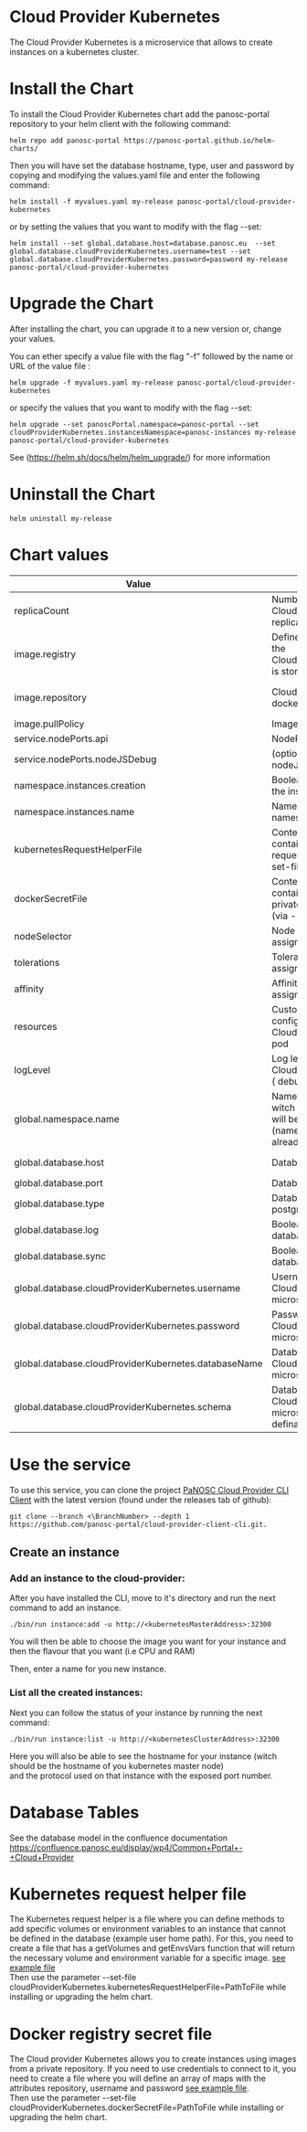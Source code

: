 Cloud Provider Kubernetes
==========================

The Cloud Provider Kubernetes is a microservice that allows to create instances on a kubernetes cluster.  
  
# Install the Chart
To install the Cloud Provider Kubernetes chart add the panosc-portal repository to your helm client with the following command:
```
helm repo add panosc-portal https://panosc-portal.github.io/helm-charts/
```

Then you will have set the database hostname, type, user and password by copying and modifying the values.yaml file and enter the following command:
```
helm install -f myvalues.yaml my-release panosc-portal/cloud-provider-kubernetes
```
or by setting the values that you want to modify with the flag --set:
```
helm install --set global.database.host=database.panosc.eu  --set global.database.cloudProviderKubernetes.username=test --set global.database.cloudProviderKubernetes.password=password my-release panosc-portal/cloud-provider-kubernetes
```

# Upgrade the Chart
After installing the chart, you can upgrade it to a new version or, change your values.

You can ether specify a value file with the flag "-f" followed by the name or URL of the value file :
```
helm upgrade -f myvalues.yaml my-release panosc-portal/cloud-provider-kubernetes
```
or specify the values that you want to modify with the flag --set:
```
helm upgrade --set panoscPortal.namespace=panosc-portal --set cloudProviderKubernetes.instancesNamespace=panosc-instances my-release panosc-portal/cloud-provider-kubernetes
```
See (https://helm.sh/docs/helm/helm_upgrade/) for more information

# Uninstall the Chart
```
helm uninstall my-release
```

# Chart values
Value | Definition | Default
 ------------- | ------------- | ------------- | 
replicaCount | Number of CloudProviderKubernetes replica | 1
image.registry| Define the registry where the CloudProviderKubernetes is stored | docker.io
image.repository | CloudProviderKubernetes docker image | panosc/cloud-provider-kubernetes
image.pullPolicy | Image pull policy | IfNotPresent
service.nodePorts.api | NodePort for the api | 32300
service.nodePorts.nodeJSDebug | (optional) NodePort for nodeJS debugging | 32300
namespace.instances.creation | Boolean to create or not the instances namespace | true
namespace.instances.name| Name of the instances namespace | panosc-instances 
kubernetesRequestHelperFile | Content of a file containing a  kubernetes request helper (via --set-file) |
dockerSecretFile |  Content of a file containing secrets for private docker repository (via --set-file) |
nodeSelector| Node labels for pod assignment| {}
tolerations|Toleration labels for pod assignment| []
affinity|Affinity labels for pod assignment|{}
resources|Custom resource configuration for the CloudProviderKubernetes pod | {}
logLevel| Log level of the CloudProviderKubernetes ( debug, info, warn, error | info
global.namespace.name | Name of namespace in witch the microservice will be installed (namespace must be already created) | default
global.database.host| Database hostname | panosc-postgres
global.database.port| Database port | 5432
global.database.type| Database type (oracle, postgres, mariadb ...) | postgres
global.database.log| Boolean to activate or not database logs | false
global.database.sync| Boolean to activate or not database synchronisation | false
global.database.cloudProviderKubernetes.username| Username to access the CloudProviderKubernetes microservice database
global.database.cloudProviderKubernetes.password| Password to access the CloudProviderKubernetes microservice database 
global.database.cloudProviderKubernetes.databaseName| Database name for the CloudProviderKubernetes microservice | cloud-provider-kubernetes
global.database.cloudProviderKubernetes.schema| Database schema for the CloudProviderKubernetes microservice (if definable) | cloud-provider-kubernetes


# Use the service
To use this service, you can clone the project  [PaNOSC Cloud Provider CLI Client](https://github.com/panosc-portal/cloud-provider-client-cli) with the latest version (found under the releases tab of github):
```
git clone --branch <\BranchNumber> --depth 1 https://github.com/panosc-portal/cloud-provider-client-cli.git. 
```

## Create an instance   
### Add an instance to the cloud-provider:  
  
After you have installed the CLI, move to it's directory and run the next command to add an instance.  
```  
./bin/run instance:add -u http://<kubernetesMasterAddress>:32300  
```  
You will then be able to choose the image you want for your instance and then the flavour that you want (i.e CPU and RAM)<br/>  
  
Then, enter a name for you new instance.  

### List all the created instances:  
  
Next you can follow the status of your instance by running the next command:  
```  
./bin/run instance:list -u http://<kubernetesClusterAddress>:32300  
```  
Here you will also be able to see the hostname for your instance (witch should be the hostname of you kubernetes master node)   
and the protocol used on that instance with the exposed port number.  
  

# Database Tables
See the database model in the confluence documentation https://confluence.panosc.eu/display/wp4/Common+Portal+-+Cloud+Provider

# Kubernetes request helper file 
The Kubernetes request helper is a file where you can define methods to  add specific volumes or environment variables to an instance that cannot be defined in the database (example user home path).
For this, you need to create a file that has a getVolumes and getEnvsVars function that will return the necessary volume and environment variable for a specific image.
[see example file](k8s-request-helper-example.js)<br/>
Then use the parameter --set-file cloudProviderKubernetes.kubernetesRequestHelperFile=PathToFile while installing or upgrading the helm chart.


# Docker registry secret file
The Cloud provider Kubernetes allows you to create instances using images from a private repository.
If you need to use credentials to connect to it, you need to create a file where you will define an array of maps with the attributes repository, username and password 
[see example file](docker-repo-secrets-example.json).<br/>
Then use the parameter --set-file cloudProviderKubernetes.dockerSecretFile=PathToFile while installing or upgrading the helm chart.


